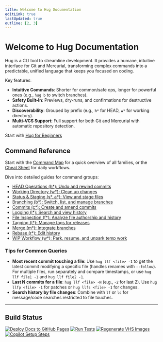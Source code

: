 ```yaml
---
title: Welcome to Hug Documentation
editLink: true
lastUpdated: true
outline: [2, 3]
---
```


# Welcome to Hug Documentation

Hug is a CLI tool to streamline development. It provides a humane, intuitive interface for Git and Mercurial, transforming complex commands into a predictable, unified language that keeps you focused on coding.

Key features:
- **Intuitive Commands**: Shorter for common/safe ops, longer for powerful ones (e.g., `hug b` to switch branches).
- **Safety Built-In**: Previews, dry-runs, and confirmations for destructive actions.
- **Discoverability**: Grouped by prefix (e.g., `h*` for HEAD, `w*` for working directory).
- **Multi-VCS Support**: Full support for both Git and Mercurial with automatic repository detection.

Start with [Hug for Beginners](hug-for-beginners.md)

## Command Reference
Start with the [Command Map](/command-map) for a quick overview of all families, or the [Cheat Sheet](/cheat-sheet) for daily workflows.

Dive into detailed guides for command groups:

- [HEAD Operations (h*): Undo and rewind commits](commands/head)
- [Working Directory (w*): Clean up changes](commands/working-dir)
- [Status & Staging (s*, a*): View and stage files](commands/status-staging)
- [Branching (b*): Switch, list, and manage branches](commands/branching)
- [Commits (c*): Create and amend commits](commands/commits)
- [Logging (l*): Search and view history](commands/logging)
- [File Inspection (f*): Analyze file authorship and history](commands/file-inspection)
- [Tagging (t*): Manage tags for releases](commands/tagging)
- [Merge (m*): Integrate branches](commands/merge)
- [Rebase (r*): Edit history](commands/rebase)
- [WIP Workflow (w*): Park, resume, and unpark temp work](commands/working-dir)
 
### Tips for Common Queries
- **Most recent commit touching a file**: Use `hug llf <file> -1` to get the latest commit modifying a specific file (handles renames with `--follow`). For multiple files, run separately and compare timestamps, or use `hug llf file1 -1` and `hug llf file2 -1`.
- **Last N commits for a file**: `hug llf <file> -N` (e.g., `-2` for last 2). Use `hug llfp <file> -1` for patches or `hug llfs <file> -1` for changes.
- **Search history by file changes**: Combine with `lf` or `lc` for message/code searches restricted to file touches.

---

## Build Status

[![Deploy Docs to GitHub Pages](https://github.com/elifarley/hug-scm/actions/workflows/deploy-docs.yml/badge.svg)](https://github.com/elifarley/hug-scm/actions/workflows/deploy-docs.yml)
[![Run Tests](https://github.com/elifarley/hug-scm/actions/workflows/test.yml/badge.svg)](https://github.com/elifarley/hug-scm/actions/workflows/test.yml)
[![Regenerate VHS Images](https://github.com/elifarley/hug-scm/actions/workflows/regenerate-vhs-images.yml/badge.svg)](https://github.com/elifarley/hug-scm/actions/workflows/regenerate-vhs-images.yml)
[![Copilot Setup Steps](https://github.com/elifarley/hug-scm/actions/workflows/copilot-setup-steps.yml/badge.svg)](https://github.com/elifarley/hug-scm/actions/workflows/copilot-setup-steps.yml)
